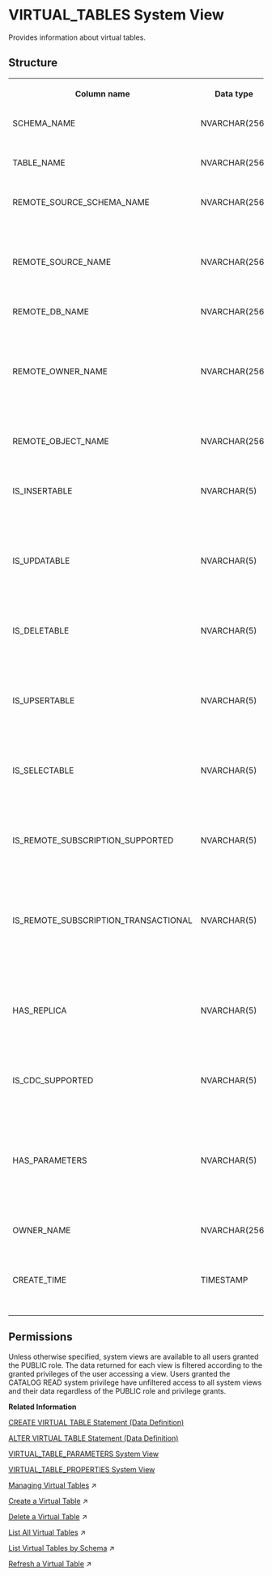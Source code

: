 <!-- loio21031a8775191014bd929f35e4263f06 -->

# VIRTUAL\_TABLES System View

Provides information about virtual tables.



<a name="loio21031a8775191014bd929f35e4263f06___v_i_r_t_u_a_l__t_a_b_l_e_s_1struct_VIRTUAL_TABLES"/>

## Structure


<table>
<tr>
<th valign="top">

Column name

</th>
<th valign="top">

Data type

</th>
<th valign="top">

Description

</th>
</tr>
<tr>
<td valign="top">

SCHEMA\_NAME

</td>
<td valign="top">

NVARCHAR\(256\)

</td>
<td valign="top">

Displays the schema name.

</td>
</tr>
<tr>
<td valign="top">

TABLE\_NAME

</td>
<td valign="top">

NVARCHAR\(256\)

</td>
<td valign="top">

Displays the table name.

</td>
</tr>
<tr>
<td valign="top">

REMOTE\_SOURCE\_SCHEMA\_NAME

</td>
<td valign="top">

NVARCHAR\(256\)

</td>
<td valign="top">

Displays the schema name of the remote source object.

</td>
</tr>
<tr>
<td valign="top">

REMOTE\_SOURCE\_NAME

</td>
<td valign="top">

NVARCHAR\(256\)

</td>
<td valign="top">

Displays the remote source name.

</td>
</tr>
<tr>
<td valign="top">

REMOTE\_DB\_NAME

</td>
<td valign="top">

NVARCHAR\(256\)

</td>
<td valign="top">

Displays the remote database name.

</td>
</tr>
<tr>
<td valign="top">

REMOTE\_OWNER\_NAME

</td>
<td valign="top">

NVARCHAR\(256\)

</td>
<td valign="top">

Displays the remote schema name that owns the remote object.

</td>
</tr>
<tr>
<td valign="top">

REMOTE\_OBJECT\_NAME

</td>
<td valign="top">

NVARCHAR\(256\)

</td>
<td valign="top">

Displays the remote object name.

</td>
</tr>
<tr>
<td valign="top">

IS\_INSERTABLE

</td>
<td valign="top">

NVARCHAR\(5\)

</td>
<td valign="top">

Displays whether or not INSERT is supported: TRUE/FALSE.

</td>
</tr>
<tr>
<td valign="top">

IS\_UPDATABLE

</td>
<td valign="top">

NVARCHAR\(5\)

</td>
<td valign="top">

Displays whether or not UPDATE is supported: TRUE/FALSE.

</td>
</tr>
<tr>
<td valign="top">

IS\_DELETABLE

</td>
<td valign="top">

NVARCHAR\(5\)

</td>
<td valign="top">

Displays whether or not DELETE is supported: TRUE/FALSE.

</td>
</tr>
<tr>
<td valign="top">

IS\_UPSERTABLE

</td>
<td valign="top">

NVARCHAR\(5\)

</td>
<td valign="top">

Displays whether or not UPSERT is supported: TRUE/FALSE.

</td>
</tr>
<tr>
<td valign="top">

IS\_SELECTABLE

</td>
<td valign="top">

NVARCHAR\(5\)

</td>
<td valign="top">

Displays whether or not SELECT is supported: TRUE/FALSE.

</td>
</tr>
<tr>
<td valign="top">

IS\_REMOTE\_SUBSCRIPTION\_SUPPORTED

</td>
<td valign="top">

NVARCHAR\(5\)

</td>
<td valign="top">

Displays whether or not REMOTE SUBSCRIPTION is supported: TRUE/FALSE.

</td>
</tr>
<tr>
<td valign="top">

IS\_REMOTE\_SUBSCRIPTION\_TRANSACTIONAL

</td>
<td valign="top">

NVARCHAR\(5\)

</td>
<td valign="top">

Displays whether or not transactional REMOTE SUBSCRIPTION is supported: TRUE/FALSE.

</td>
</tr>
<tr>
<td valign="top">

HAS\_REPLICA

</td>
<td valign="top">

NVARCHAR\(5\)

</td>
<td valign="top">

Displays whether or not the virtual table has a replica: TRUE/FALSE.

</td>
</tr>
<tr>
<td valign="top">

IS\_CDC\_SUPPORTED

</td>
<td valign="top">

NVARCHAR\(5\)

</td>
<td valign="top">

Displays whether or not the CDC capability is supported: TRUE/FALSE.

</td>
</tr>
<tr>
<td valign="top">

HAS\_PARAMETERS

</td>
<td valign="top">

NVARCHAR\(5\)

</td>
<td valign="top">

Displays whether or not the table has parameters: TRUE/FALSE.

</td>
</tr>
<tr>
<td valign="top">

OWNER\_NAME

</td>
<td valign="top">

NVARCHAR\(256\)

</td>
<td valign="top">

Displays the owner name of the table.

</td>
</tr>
<tr>
<td valign="top">

CREATE\_TIME

</td>
<td valign="top">

TIMESTAMP

</td>
<td valign="top">

Displays the creation time of the table.

</td>
</tr>
</table>



<a name="loio21031a8775191014bd929f35e4263f06__section_l4g_2b1_fzb"/>

## Permissions

Unless otherwise specified, system views are available to all users granted the PUBLIC role. The data returned for each view is filtered according to the granted privileges of the user accessing a view. Users granted the CATALOG READ system privilege have unfiltered access to all system views and their data regardless of the PUBLIC role and privilege grants.

**Related Information**  


[CREATE VIRTUAL TABLE Statement \(Data Definition\)](../../010-SQL-Reference/012-SQL-Statements/create-virtual-table-statement-data-definition-d2a0406.md "Creates a virtual table at a remote source.")

[ALTER VIRTUAL TABLE Statement \(Data Definition\)](../../010-SQL-Reference/012-SQL-Statements/alter-virtual-table-statement-data-definition-5182698.md "Modifies a virtual table's column properties, and lets you refresh the metadata of a virtual table.")

[VIRTUAL\_TABLE\_PARAMETERS System View](virtual-table-parameters-system-view-95054e1.md "Provides a list of parameters of the virtual tables that refer to column views in a remote SAP HANA database.")

[VIRTUAL\_TABLE\_PROPERTIES System View](virtual-table-properties-system-view-88396eb.md "Provides the properties set on virtual tables.")

[Managing Virtual Tables](https://help.sap.com/viewer/477aa413a36c4a95878460696fcc8896/2024_1_QRC/en-US/d16e86e414b54cd0b6facd4f6a2e7e01.html "Virtual tables point to remote tables or views in a remote source. When SQL queries are executed on a virtual table, they access the remote data as if it were stored locally.") :arrow_upper_right:

[Create a Virtual Table](https://help.sap.com/viewer/477aa413a36c4a95878460696fcc8896/2024_1_QRC/en-US/4ef3f55395dc47a89462b77b56d71f7f.html "Create a virtual table from the remote object of a remote source.") :arrow_upper_right:

[Delete a Virtual Table](https://help.sap.com/viewer/477aa413a36c4a95878460696fcc8896/2024_1_QRC/en-US/ebcb10f2c2d44b3294dfb0cadd88c396.html "Delete an existing virtual table from your schema using the SAP HANA database explorer.") :arrow_upper_right:

[List All Virtual Tables](https://help.sap.com/viewer/477aa413a36c4a95878460696fcc8896/2024_1_QRC/en-US/f4badb298616428ba585f68d4c68daa1.html "Provides a list of all virtual tables you have privilege to.") :arrow_upper_right:

[List Virtual Tables by Schema](https://help.sap.com/viewer/477aa413a36c4a95878460696fcc8896/2024_1_QRC/en-US/682a0b4ee20349a0b36d3d940a6efaa0.html "Display the virtual tables of a remote source by schema using SQL syntax.") :arrow_upper_right:

[Refresh a Virtual Table](https://help.sap.com/viewer/477aa413a36c4a95878460696fcc8896/2024_1_QRC/en-US/14ea22d516634790a29c2e3676dcb9b1.html "Update a virtual table to reflect metadata changes in the corresponding remote source table using SQL syntax.") :arrow_upper_right:

